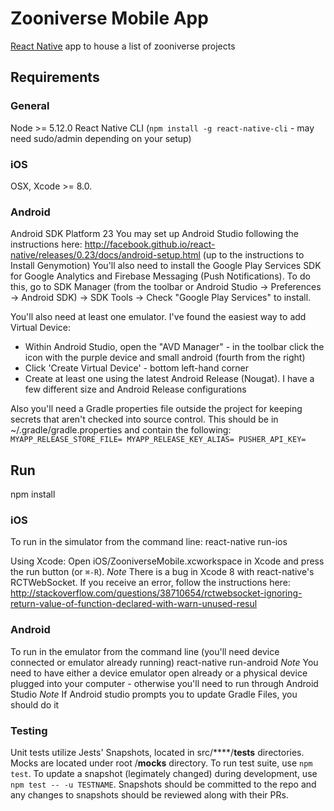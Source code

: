 # Zooniverse Mobile App
[React Native](https://facebook.github.io/react-native/) app to house a list of zooniverse projects

## Requirements
### General
Node >= 5.12.0
React Native CLI (`npm install -g react-native-cli` - may need sudo/admin depending on your setup)

### iOS
OSX, Xcode >= 8.0.

### Android
Android SDK Platform 23
You may set up Android Studio following the instructions here:
http://facebook.github.io/react-native/releases/0.23/docs/android-setup.html
(up to the instructions to Install Genymotion)
You'll also need to install the Google Play Services SDK for  Google Analytics and Firebase Messaging (Push Notifications).  To do this, go to SDK Manager (from the toolbar or Android Studio -> Preferences -> Android SDK) -> SDK Tools -> Check "Google Play Services" to install.

You'll also need at least one emulator.  I've found the easiest way to add Virtual Device:
  *  Within Android Studio, open the "AVD Manager" -  in the toolbar click the icon with the purple device and small android (fourth from the right)
  *  Click 'Create Virtual Device' - bottom left-hand corner
  *  Create at least one using the latest Android Release (Nougat).  I have a few different size and Android Release configurations

Also you'll need a Gradle properties file outside the project for keeping secrets that aren't checked into source control.  This should be in ~/.gradle/gradle.properties and contain the following:
`MYAPP_RELEASE_STORE_FILE=
MYAPP_RELEASE_KEY_ALIAS=
PUSHER_API_KEY=`

## Run
npm install

### iOS
To run in the simulator from the command line:
react-native run-ios

Using Xcode:
Open iOS/ZooniverseMobile.xcworkspace in Xcode and press the run button (or `⌘-R`).
*Note*  There is a bug in Xcode 8 with react-native's RCTWebSocket.  If you receive an error, follow the instructions here:
http://stackoverflow.com/questions/38710654/rctwebsocket-ignoring-return-value-of-function-declared-with-warn-unused-resul

### Android
To run in the emulator from the command line (you'll need device connected or emulator already running)
react-native run-android
*Note* You need to have either a device emulator open already or a physical device plugged into your computer - otherwise you'll need to run through Android Studio
*Note* If Android studio prompts you to update Gradle Files, you should do it

### Testing
Unit tests utilize Jests' Snapshots, located in src/****/__tests__ directories.  Mocks are located under root /__mocks__ directory.
To run test suite, use `npm test`.  To update a snapshot (legimately changed) during development, use `npm test -- -u TESTNAME`.  Snapshots should be committed to the repo and any changes to snapshots should be reviewed along with their PRs.
